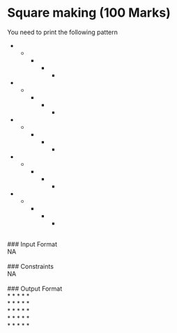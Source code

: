 # Square making (100 Marks)<br/> 
You need to print the following pattern <br/>
* * * * * <br/>
* * * * * <br/>
* * * * * <br/>
* * * * * <br/>
* * * * * <br/>
<br/>
### Input Format<br/>
NA <br/>
<br/>
### Constraints <br/>
NA<br/>
<br/>
### Output Format<br/>
* * * * * <br/>
* * * * * <br/>
* * * * * <br/>
* * * * * <br/>
* * * * * <br/>